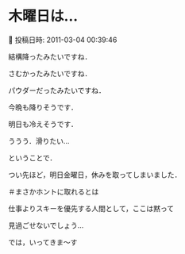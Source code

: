 # 木曜日は…

📅 投稿日時: 2011-03-04 00:39:46

結構降ったみたいですね．


さむかったみたいですね．


パウダーだったみたいですね．





今晩も降りそうです．


明日も冷えそうです．





ううう．滑りたい…





ということで．


つい先ほど，明日金曜日，休みを取ってしまいました．


＃まさかホントに取れるとは





仕事よりスキーを優先する人間として，ここは黙って


見過ごせないでしょう…





では，いってきま～す
